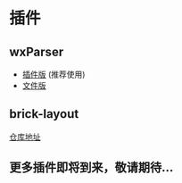 # 插件

## wxParser
- [插件版](https://github.com/ifanrx/wxParser-plugin) (推荐使用)
- [文件版](https://github.com/ifanrx/wxParser)

## brick-layout

[仓库地址](https://github.com/ifanrx/brick-layout)


## 更多插件即将到来，敬请期待...